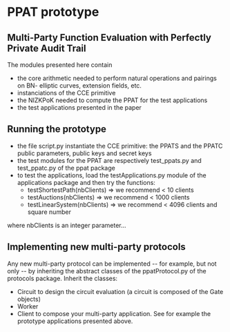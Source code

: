 # PPAT prototype
Multi-Party Function Evaluation with Perfectly Private Audit Trail
--------------------------------------------------------------------

The modules presented here contain 
- the core arithmetic needed to perform natural operations and pairings on BN- elliptic curves, extension fields, etc.
- instanciations of the CCE primitive
- the NIZKPoK needed to compute the PPAT for the test applications
- the test applications presented in the paper

Running the prototype
---------------------

- the file script.py instantiate the CCE primitive: the PPATS and the PPATC public parameters, public keys and secret keys
- the test modules for the PPAT are respectively test_ppats.py and test_ppatc.py of the ppat package
- to test the applications, load the testApplications.py module of the applications package and then try the functions:
   - testShortestPath(nbClients) => we recommend < 10 clients
   - testAuctions(nbClients) => we recommend < 1000 clients
   - testLinearSystem(nbClients) => we recommend < 4096 clients and square number

where nbClients is an integer parameter...

Implementing new multi-party protocols
--------------------------------------

Any new multi-party protocol can be implemented -- for example, but not only -- by inheriting the abstract classes of the ppatProtocol.py of the protocols package. Inherit the classes:
- Circuit to design the circuit evaluation (a circuit is composed of the Gate objects)
- Worker
- Client
to compose your multi-party application. See for example the prototype applications presented above.


 
